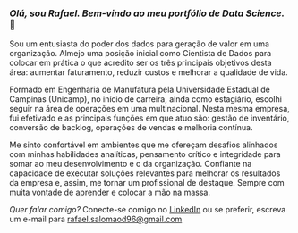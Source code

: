 ### *Olá, sou Rafael. Bem-vindo ao meu portfólio de Data Science.* 👋

Sou um entusiasta do poder dos dados para geração de valor em uma organização. Almejo uma posição inicial como Cientista de Dados para colocar em prática o que acredito ser os três principais objetivos desta área: aumentar faturamento, reduzir custos e melhorar a qualidade de vida.

Formado em Engenharia de Manufatura pela Universidade Estadual de Campinas (Unicamp), no início de carreira, ainda como estagiário, escolhi seguir na área de operações em uma multinacional. Nesta mesma empresa, fui efetivado e as principais funções em que atuo são: gestão de inventário, conversão de backlog, operações de vendas e melhoria contínua.

Me sinto confortável em ambientes que me ofereçam desafios alinhados com minhas habilidades analíticas, pensamento crítico e integridade para somar ao meu desenvolvimento e o da organização. Confiante na capacidade de executar soluções relevantes para melhorar os resultados da empresa e, assim, me tornar um profissional de destaque. Sempre com muita vontade de aprender e colocar a mão na massa.

*Quer falar comigo?* 
Conecte-se comigo no [LinkedIn](https://www.linkedin.com/in/rafaelsdomingos/) ou se preferir, escreva um e-mail para rafael.salomaod96@gmail.com 
